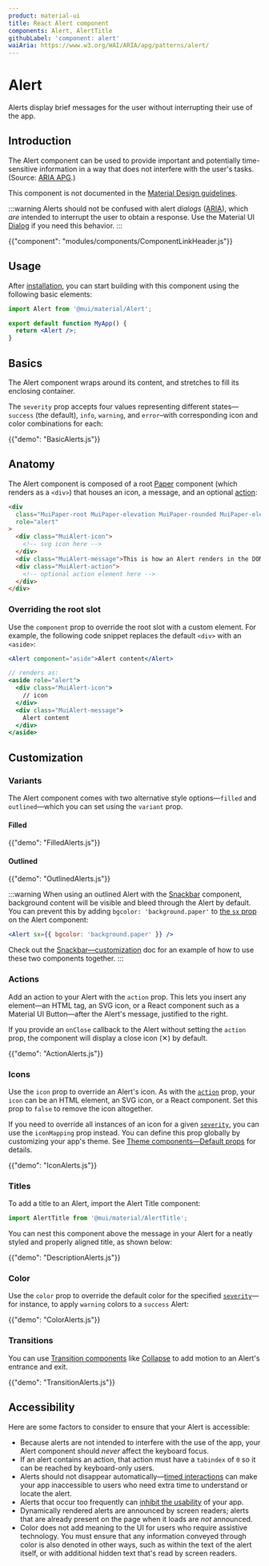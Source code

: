 ```yaml
---
product: material-ui
title: React Alert component
components: Alert, AlertTitle
githubLabel: 'component: alert'
waiAria: https://www.w3.org/WAI/ARIA/apg/patterns/alert/
---
```


# Alert

<p class="description">Alerts display brief messages for the user without interrupting their use of the app.</p>

## Introduction

The Alert component can be used to provide important and potentially time-sensitive information in a way that does not interfere with the user's tasks. (Source: [ARIA APG](https://www.w3.org/WAI/ARIA/apg/patterns/alert/).)

This component is not documented in the [Material Design guidelines](https://material.io/).

:::warning
Alerts should not be confused with alert _dialogs_ ([ARIA](https://www.w3.org/WAI/ARIA/apg/patterns/alertdialog/)), which _are_ intended to interrupt the user to obtain a response.
Use the Material UI [Dialog](https://mui.com/material-ui/react-dialog/) if you need this behavior.
:::

{{"component": "modules/components/ComponentLinkHeader.js"}}

## Usage

After [installation](/material/getting-started/installation/), you can start building with this component using the following basic elements:

```jsx
import Alert from '@mui/material/Alert';

export default function MyApp() {
  return <Alert />;
}
```

## Basics

The Alert component wraps around its content, and stretches to fill its enclosing container.

The `severity` prop accepts four values representing different states—`success` (the default), `info`, `warning`, and `error`–with corresponding icon and color combinations for each:

{{"demo": "BasicAlerts.js"}}

## Anatomy

The Alert component is composed of a root [Paper](/material-ui/react-paper/) component (which renders as a `<div>`) that houses an icon, a message, and an optional [action](#actions):

```html
<div
  class="MuiPaper-root MuiPaper-elevation MuiPaper-rounded MuiPaper-elevation0 MuiAlert-root MuiAlert-standardSuccess MuiAlert-standard"
  role="alert"
>
  <div class="MuiAlert-icon">
    <!-- svg icon here -->
  </div>
  <div class="MuiAlert-message">This is how an Alert renders in the DOM.</div>
  <div class="MuiAlert-action">
    <!-- optional action element here -->
  </div>
</div>
```

### Overriding the root slot

Use the `component` prop to override the root slot with a custom element.
For example, the following code snippet replaces the default `<div>` with an `<aside>`:

```jsx
<Alert component="aside">Alert content</Alert>

// renders as:
<aside role="alert">
  <div class="MuiAlert-icon">
    // icon
  </div>
  <div class="MuiAlert-message">
    Alert content
  </div>
</aside>
```

## Customization

### Variants

The Alert component comes with two alternative style options—`filled` and `outlined`—which you can set using the `variant` prop.

#### Filled

{{"demo": "FilledAlerts.js"}}

#### Outlined

{{"demo": "OutlinedAlerts.js"}}

:::warning
When using an outlined Alert with the [Snackbar](/material-ui/react-snackbar/) component, background content will be visible and bleed through the Alert by default.
You can prevent this by adding `bgcolor: 'background.paper'` to [the `sx` prop](/material-ui/customization/how-to-customize/#the-sx-prop) on the Alert component:

```jsx
<Alert sx={{ bgcolor: 'background.paper' }} />
```

Check out the [Snackbar—customization](/material-ui/react-snackbar/#customization) doc for an example of how to use these two components together.
:::

### Actions

Add an action to your Alert with the `action` prop.
This lets you insert any element—an HTML tag, an SVG icon, or a React component such as a Material UI Button—after the Alert's message, justified to the right.

If you provide an `onClose` callback to the Alert without setting the `action` prop, the component will display a close icon (&#x2715;) by default.

{{"demo": "ActionAlerts.js"}}

### Icons

Use the `icon` prop to override an Alert's icon.
As with the [`action`](#actions) prop, your `icon` can be an HTML element, an SVG icon, or a React component.
Set this prop to `false` to remove the icon altogether.

If you need to override all instances of an icon for a given [`severity`](#basics), you can use the `iconMapping` prop instead.
You can define this prop globally by customizing your app's theme. See [Theme components—Default props](/material-ui/customization/theme-components/#default-props) for details.

{{"demo": "IconAlerts.js"}}

### Titles

To add a title to an Alert, import the Alert Title component:

```jsx
import AlertTitle from '@mui/material/AlertTitle';
```

You can nest this component above the message in your Alert for a neatly styled and properly aligned title, as shown below:

{{"demo": "DescriptionAlerts.js"}}

### Color

Use the `color` prop to override the default color for the specified [`severity`](#basics)—for instance, to apply `warning` colors to a `success` Alert:

{{"demo": "ColorAlerts.js"}}

### Transitions

You can use [Transition components](/material-ui/transitions/) like [Collapse](/material-ui/transitions/#collapse) to add motion to an Alert's entrance and exit.

{{"demo": "TransitionAlerts.js"}}

## Accessibility

Here are some factors to consider to ensure that your Alert is accessible:

- Because alerts are not intended to interfere with the use of the app, your Alert component should _never_ affect the keyboard focus.
- If an alert contains an action, that action must have a `tabindex` of `0` so it can be reached by keyboard-only users.
- Alerts should not disappear automatically—[timed interactions](https://www.w3.org/TR/UNDERSTANDING-WCAG20/time-limits-no-exceptions.html) can make your app inaccessible to users who need extra time to understand or locate the alert.
- Alerts that occur too frequently can [inhibit the usability](https://www.w3.org/TR/UNDERSTANDING-WCAG20/time-limits-postponed.html) of your app.
- Dynamically rendered alerts are announced by screen readers; alerts that are already present on the page when it loads are _not_ announced.
- Color does not add meaning to the UI for users who require assistive technology. You must ensure that any information conveyed through color is also denoted in other ways, such as within the text of the alert itself, or with additional hidden text that's read by screen readers.
